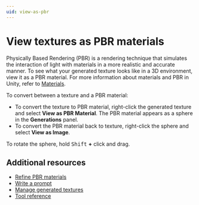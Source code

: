 ```yaml
---
uid: view-as-pbr
---
```


# View textures as PBR materials

Physically Based Rendering (PBR) is a rendering technique that simulates the interaction of light with materials in a more realistic and accurate manner. To see what your generated texture looks like in a 3D environment, view it as a PBR material. For more information about materials and PBR in Unity, refer to [Materials](https://docs.unity3d.com/Manual/Materials.html).

To convert between a texture and a PBR material:

- To convert the texture to PBR material, right-click the generated texture and select **View as PBR Material**. The PBR material appears as a sphere in the **Generations** panel.
- To convert the PBR material back to texture, right-click the sphere and select **View as Image**.

To rotate the sphere, hold <kbd>Shift</kbd> **+** click and drag.

## Additional resources

* [Refine PBR materials](xref:refine-pbr)
* [Write a prompt](xref:write-prompt)
* [Manage generated textures](xref:manage-textures)
* [Tool reference](xref:tool-reference)